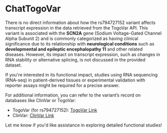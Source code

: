 # ChatTogoVar

There is no direct information about how the rs794727152 variant affects transcript expression in the data retrieved from the TogoVar API. This variant is associated with the **SCN2A** gene (Sodium Voltage-Gated Channel Alpha Subunit 2) and is commonly categorized as having clinical significance due to its relationship with **neurological conditions** such as **developmental and epileptic encephalopathy 11** and other related diseases. However, its impact on transcript expression, such as changes in RNA stability or alternative splicing, is not discussed in the provided dataset.

If you're interested in its functional impact, studies using RNA sequencing (RNA-seq) in patient-derived tissues or experimental validation with reporter assays might be required for a precise answer.

For additional information, you can refer to the variant’s record on databases like ClinVar or TogoVar:
- TogoVar (for rs794727152): [TogoVar Link](https://togovar.biosciencedbc.jp/variant/tgv417503265)
- ClinVar: [ClinVar Link](https://www.ncbi.nlm.nih.gov/clinvar/variation/194555)

Let me know if you'd like assistance in exploring detailed functional studies!